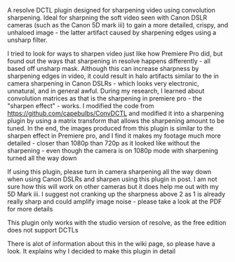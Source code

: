 A resolve DCTL plugin designed for sharpening video using convolution sharpening. Ideal for sharpning the soft video seen with Canon DSLR cameras (such as the Canon 5D mark iii) to gain a more detailed, crispy, and unhaloed image - the latter artifact caused by sharpening edges using a unsharp filter.

I tried to look for ways to sharpen video just like how Premiere Pro did, but found out the ways that sharpening in resolve happens differently - all based off unsharp mask. Although this can increase sharpness by sharpening edges in video, it could result in halo artifacts similar to the in camera sharpening in Canon DSLRs - which looks very electronic, unnatural, and in general awful. During my research, I learned about convolution matrices as that is the sharpening in premiere pro - the "sharpen effect"  - works. I modified the code from https://github.com/capebulbs/ConvDCTL and modified it into a sharpening plugin by using a matrix transform that allows the sharpening amount to be tuned. In the end, the images produced from this plugin is similar to the sharpen effect in Premiere pro, and I find it makes my footage much more detailed - closer than 1080p than 720p as it looked like without the sharpening - even though the camera is on 1080p mode with sharpening turned all the way down

If using this plugin, please turn in camera sharpening all the way down when using Canon DSLRs and sharpen using this plugin in post. I am not sure how this will work on other cameras but it does help me out with my 5D Mark iii. I suggest not cranking up the sharpness above 2 as 1 is already really sharp and could amplify image noise - please take a look at the PDF for more details

This plugin only works with the studio version of resolve, as the free edition does not support DCTLs

There is alot of information about this in the wiki page, so please have a look. It explains why I decided to make this plugin in detail
